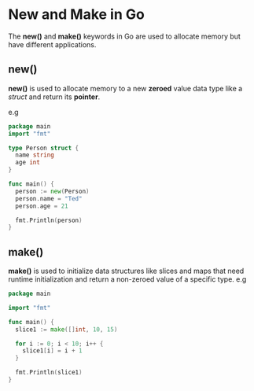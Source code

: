 # New and Make in Go
The **new()** and **make()** keywords in Go are used to allocate memory but have different applications.

## new()
**new()** is used to allocate memory to  a new **zeroed** value data type like a *struct* and return its **pointer**.

e.g
```go
package main
import "fmt"

type Person struct {
  name string
  age int
}

func main() {
  person := new(Person)
  person.name = "Ted"
  person.age = 21

  fmt.Println(person)
}
```

## make()
**make()** is used to initialize data structures like slices and maps that need runtime initialization  and return a non-zeroed value of a specific type.
e.g
```go
package main

import "fmt"

func main() {
  slice1 := make([]int, 10, 15)

  for i := 0; i < 10; i++ {
    slice1[i] = i + 1
  }

  fmt.Println(slice1)
}
```
